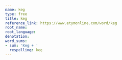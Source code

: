 ```yaml
---
name: keg
type: free
title: keg
reference_link: https://www.etymonline.com/word/keg
root_name: 
root_language: 
denotation: 
word_sums:
- sum: 'Keg + '
  respelling: keg
---
```

